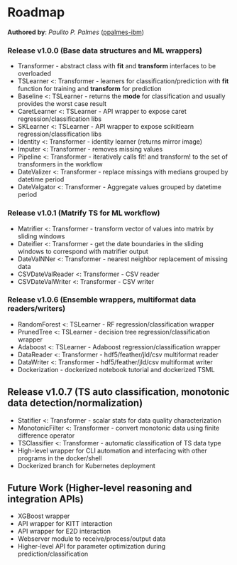 # Roadmap
__Authored by__: _Paulito P. Palmes_ ([ppalmes-ibm](https://github.com/ppalmes))

### Release v1.0.0 (Base data structures and ML wrappers)
- Transformer - abstract class with __fit__ and __transform__ interfaces to be overloaded
- TSLearner <: Transformer - learners for classification/prediction with __fit__ function for training and __transform__ for prediction
- Baseline <: TSLearner - returns the __mode__ for classification and usually provides the worst case result
- CaretLearner <: TSLearner - API wrapper to expose caret regression/classification libs
- SKLearner <: TSLearner - API wrapper to expose scikitlearn regression/classification libs
- Identity <: Transformer - identity learner (returns mirror image)
- Imputer <: Transformer - removes missing values
- Pipeline <: Transformer - iteratively calls fit! and transform! to the set of transformers in the workflow
- DateValizer <: Transformer - replace missings with medians grouped by datetime period
- DateValgator <: Transformer - Aggregate values grouped by datetime period

### Release v1.0.1 (Matrify TS for ML workflow)
- Matrifier <: Transformer - transform vector of values into matrix by sliding windows
- Dateifier <: Transformer - get the date boundaries in the sliding windows to correspond with matrifier output
- DateValNNer <: Transformer - nearest neighbor replacement of missing data
- CSVDateValReader <: Transformer - CSV reader
- CSVDateValWriter <: Transformer - CSV writer

### Release v1.0.6 (Ensemble wrappers, multiformat data readers/writers)
- RandomForest <: TSLearner - RF regression/classification wrapper
- PrunedTree <: TSLearner - decision tree regression/classification wrapper
- Adaboost <: TSLearner - Adaboost regression/classification wrapper
- DataReader <: Transformer - hdf5/feather/jld/csv multiformat reader
- DataWriter <: Transformer - hdf5/feather/jld/csv multiformat writer
- Dockerization - dockerized notebook tutorial and dockerized TSML

## Release v1.0.7 (TS auto classification, monotonic data detection/normalization)
- Statifier <: Transformer - scalar stats for data quality characterization
- MonotonicFilter <: Transformer - convert monotonic data using finite difference operator
- TSClassifier <: Transformer - automatic classification of TS data type
- High-level wrapper for CLI automation and interfacing with other programs in the docker/shell
- Dockerized branch for Kubernetes deployment

## Future Work (Higher-level reasoning and integration APIs)
- XGBoost wrapper
- API wrapper for KITT interaction
- API wrapper for E2D interaction
- Webserver module to receive/process/output data
- Higher-level API for parameter optimization during prediction/classification
